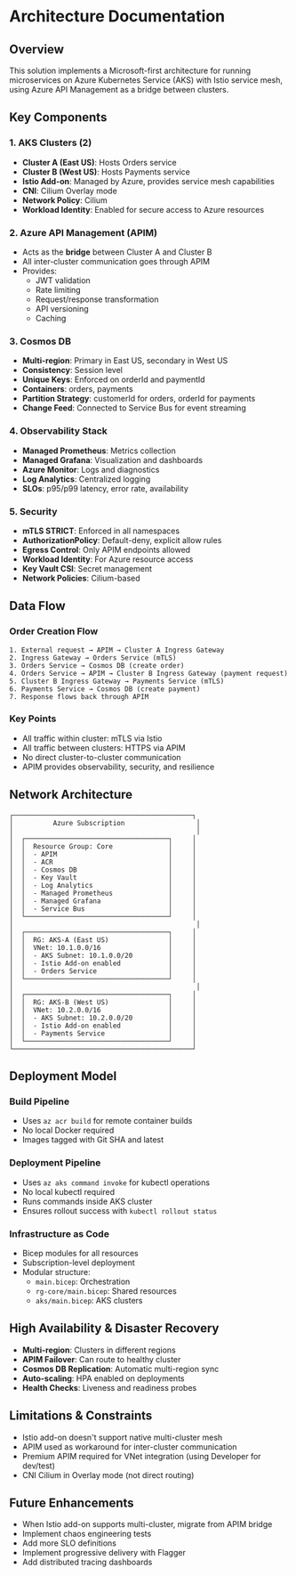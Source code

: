 # Architecture Documentation

## Overview

This solution implements a Microsoft-first architecture for running microservices on Azure Kubernetes Service (AKS) with Istio service mesh, using Azure API Management as a bridge between clusters.

## Key Components

### 1. AKS Clusters (2)

- **Cluster A (East US)**: Hosts Orders service
- **Cluster B (West US)**: Hosts Payments service
- **Istio Add-on**: Managed by Azure, provides service mesh capabilities
- **CNI**: Cilium Overlay mode
- **Network Policy**: Cilium
- **Workload Identity**: Enabled for secure access to Azure resources

### 2. Azure API Management (APIM)

- Acts as the **bridge** between Cluster A and Cluster B
- All inter-cluster communication goes through APIM
- Provides:
  - JWT validation
  - Rate limiting
  - Request/response transformation
  - API versioning
  - Caching

### 3. Cosmos DB

- **Multi-region**: Primary in East US, secondary in West US
- **Consistency**: Session level
- **Unique Keys**: Enforced on orderId and paymentId
- **Containers**: orders, payments
- **Partition Strategy**: customerId for orders, orderId for payments
- **Change Feed**: Connected to Service Bus for event streaming

### 4. Observability Stack

- **Managed Prometheus**: Metrics collection
- **Managed Grafana**: Visualization and dashboards
- **Azure Monitor**: Logs and diagnostics
- **Log Analytics**: Centralized logging
- **SLOs**: p95/p99 latency, error rate, availability

### 5. Security

- **mTLS STRICT**: Enforced in all namespaces
- **AuthorizationPolicy**: Default-deny, explicit allow rules
- **Egress Control**: Only APIM endpoints allowed
- **Workload Identity**: For Azure resource access
- **Key Vault CSI**: Secret management
- **Network Policies**: Cilium-based

## Data Flow

### Order Creation Flow

```
1. External request → APIM → Cluster A Ingress Gateway
2. Ingress Gateway → Orders Service (mTLS)
3. Orders Service → Cosmos DB (create order)
4. Orders Service → APIM → Cluster B Ingress Gateway (payment request)
5. Cluster B Ingress Gateway → Payments Service (mTLS)
6. Payments Service → Cosmos DB (create payment)
7. Response flows back through APIM
```

### Key Points

- All traffic within cluster: mTLS via Istio
- All traffic between clusters: HTTPS via APIM
- No direct cluster-to-cluster communication
- APIM provides observability, security, and resilience

## Network Architecture

```
┌─────────────────────────────────────────────┐
│          Azure Subscription                  │
│                                              │
│  ┌────────────────────────────────────┐     │
│  │  Resource Group: Core              │     │
│  │  - APIM                            │     │
│  │  - ACR                             │     │
│  │  - Cosmos DB                       │     │
│  │  - Key Vault                       │     │
│  │  - Log Analytics                   │     │
│  │  - Managed Prometheus              │     │
│  │  - Managed Grafana                 │     │
│  │  - Service Bus                     │     │
│  └────────────────────────────────────┘     │
│                                              │
│  ┌────────────────────────────────────┐     │
│  │  RG: AKS-A (East US)               │     │
│  │  VNet: 10.1.0.0/16                 │     │
│  │  - AKS Subnet: 10.1.0.0/20         │     │
│  │  - Istio Add-on enabled            │     │
│  │  - Orders Service                  │     │
│  └────────────────────────────────────┘     │
│                                              │
│  ┌────────────────────────────────────┐     │
│  │  RG: AKS-B (West US)               │     │
│  │  VNet: 10.2.0.0/16                 │     │
│  │  - AKS Subnet: 10.2.0.0/20         │     │
│  │  - Istio Add-on enabled            │     │
│  │  - Payments Service                │     │
│  └────────────────────────────────────┘     │
└─────────────────────────────────────────────┘
```

## Deployment Model

### Build Pipeline

- Uses `az acr build` for remote container builds
- No local Docker required
- Images tagged with Git SHA and latest

### Deployment Pipeline

- Uses `az aks command invoke` for kubectl operations
- No local kubectl required
- Runs commands inside AKS cluster
- Ensures rollout success with `kubectl rollout status`

### Infrastructure as Code

- Bicep modules for all resources
- Subscription-level deployment
- Modular structure:
  - `main.bicep`: Orchestration
  - `rg-core/main.bicep`: Shared resources
  - `aks/main.bicep`: AKS clusters

## High Availability & Disaster Recovery

- **Multi-region**: Clusters in different regions
- **APIM Failover**: Can route to healthy cluster
- **Cosmos DB Replication**: Automatic multi-region sync
- **Auto-scaling**: HPA enabled on deployments
- **Health Checks**: Liveness and readiness probes

## Limitations & Constraints

- Istio add-on doesn't support native multi-cluster mesh
- APIM used as workaround for inter-cluster communication
- Premium APIM required for VNet integration (using Developer for dev/test)
- CNI Cilium in Overlay mode (not direct routing)

## Future Enhancements

- When Istio add-on supports multi-cluster, migrate from APIM bridge
- Implement chaos engineering tests
- Add more SLO definitions
- Implement progressive delivery with Flagger
- Add distributed tracing dashboards
